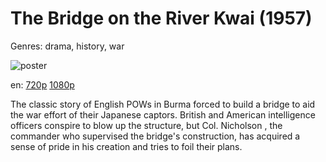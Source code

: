 # The Bridge on the River Kwai (1957)

Genres: drama, history, war

![poster](http://image.tmdb.org/t/p/w500/vtPR6tSHeu35rF6qTDw3Yjr9eDg.jpg)

en:
  [720p](magnet:?xt=urn:btih:E35D9D4EBD446D4FA137CCABDE5F2DD8B0CD628A&tr=udp://glotorrents.pw:6969/announce&tr=udp://tracker.opentrackr.org:1337/announce&tr=udp://torrent.gresille.org:80/announce&tr=udp://tracker.openbittorrent.com:80&tr=udp://tracker.coppersurfer.tk:6969&tr=udp://tracker.leechers-paradise.org:6969&tr=udp://p4p.arenabg.ch:1337&tr=udp://tracker.internetwarriors.net:1337)
  [1080p](magnet:?xt=urn:btih:830CE58F85D93AAC2566D5DA8B5FA3B121923683&tr=udp://glotorrents.pw:6969/announce&tr=udp://tracker.opentrackr.org:1337/announce&tr=udp://torrent.gresille.org:80/announce&tr=udp://tracker.openbittorrent.com:80&tr=udp://tracker.coppersurfer.tk:6969&tr=udp://tracker.leechers-paradise.org:6969&tr=udp://p4p.arenabg.ch:1337&tr=udp://tracker.internetwarriors.net:1337)
  


The classic story of English POWs in Burma forced to build a bridge to aid the war effort of their Japanese captors. British and American intelligence officers conspire to blow up the structure, but Col. Nicholson , the commander who supervised the bridge's construction, has acquired a sense of pride in his creation and tries to foil their plans.